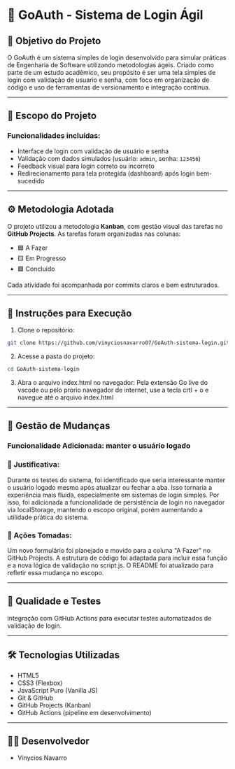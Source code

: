 # 🔐 GoAuth - Sistema de Login Ágil

## 📌 Objetivo do Projeto
O GoAuth é um sistema simples de login desenvolvido para simular práticas de Engenharia de Software utilizando metodologias ágeis. Criado como parte de um estudo acadêmico, seu propósito é ser uma tela simples de login com validação de usuario e senha, com foco em organização de código e uso de ferramentas de versionamento e integração contínua.

---

## 🚀 Escopo do Projeto
### Funcionalidades incluídas:
- Interface de login com validação de usuário e senha
- Validação com dados simulados (usuário: `admin`, senha: `123456`)
- Feedback visual para login correto ou incorreto
- Redirecionamento para tela protegida (dashboard) após login bem-sucedido

---

## ⚙️ Metodologia Adotada
O projeto utilizou a metodologia **Kanban**, com gestão visual das tarefas no **GitHub Projects**. As tarefas foram organizadas nas colunas:
- 🟦 A Fazer
- 🟨 Em Progresso
- 🟩 Concluído

Cada atividade foi acompanhada por commits claros e bem estruturados.

---

## 📂 Instruções para Execução

1. Clone o repositório:
```bash
git clone https://github.com/vinyciosnavarro07/GoAuth-sistema-login.git
```
2. Acesse a pasta do projeto:
```bash
cd GoAuth-sistema-login
```
3. Abra o arquivo index.html no navegador:
Pela extensão Go live do vscode ou pelo prorio navegador de internet, use a tecla crtl + o e navegue até o arquivo index.html

---

## 🔁 Gestão de Mudanças
### Funcionalidade Adicionada: manter o usuário logado
### 📝 Justificativa:
Durante os testes do sistema, foi identificado que seria interessante manter o usuário logado mesmo após atualizar ou fechar a aba.
Isso tornaria a experiência mais fluida, especialmente em sistemas de login simples.
Por isso, foi adicionada a funcionalidade de persistência de login no navegador via localStorage, mantendo o escopo original, porém aumentando a utilidade prática do sistema.


### 🔄 Ações Tomadas:
Um novo formulário foi planejado e movido para a coluna "A Fazer" no GitHub Projects.
A estrutura de código foi adaptada para incluir essa função e a nova lógica de validação no script.js.
O README foi atualizado para refletir essa mudança no escopo.

---
## 🧪 Qualidade e Testes
integração com GitHub Actions para executar testes automatizados de validação de login.

---
## 🛠️ Tecnologias Utilizadas
- HTML5
- CSS3 (Flexbox)
- JavaScript Puro (Vanilla JS)
- Git & GitHub
- GitHub Projects (Kanban)
- GitHub Actions (pipeline em desenvolvimento)

---
## 👨‍💻 Desenvolvedor
- Vinycios Navarro
